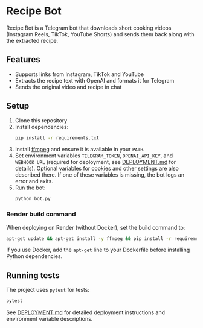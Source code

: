 # Recipe Bot

Recipe Bot is a Telegram bot that downloads short cooking videos (Instagram Reels, TikTok, YouTube Shorts) and sends them back along with the extracted recipe.

## Features
- Supports links from Instagram, TikTok and YouTube
- Extracts the recipe text with OpenAI and formats it for Telegram
- Sends the original video and recipe in chat

## Setup
1. Clone this repository
2. Install dependencies:
   ```bash
   pip install -r requirements.txt
   ```
3. Install [ffmpeg](https://ffmpeg.org/) and ensure it is available in your `PATH`.
4. Set environment variables `TELEGRAM_TOKEN`, `OPENAI_API_KEY`, and `WEBHOOK_URL` (required for deployment, see [DEPLOYMENT.md](DEPLOYMENT.md) for details). Optional variables for cookies and other settings are also described there.
   If one of these variables is missing, the bot logs an error and exits.
5. Run the bot:
   ```bash
   python bot.py
   ```

### Render build command

When deploying on Render (without Docker), set the build command to:

```bash
apt-get update && apt-get install -y ffmpeg && pip install -r requirements.txt
```

If you use Docker, add the `apt-get` line to your Dockerfile before installing Python dependencies.

## Running tests
The project uses `pytest` for tests:
```bash
pytest
```

See [DEPLOYMENT.md](DEPLOYMENT.md) for detailed deployment instructions and environment variable descriptions.
